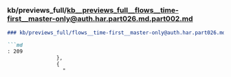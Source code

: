 ### kb/previews_full/kb__previews_full__flows__time-first__master-only@auth.har.part026.md.part002.md

```md
### kb/previews_full/flows__time-first__master-only@auth.har.part026.md (part 002)

```md
: 209
                },
                {
                  "
```

```

```
